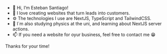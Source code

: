 - 👋 Hi, I’m Esteban Santiago!
- 👀 I love creating websites that turn leads into customers.
- ⚙️ The technologies I use are NextJS, TypeScript and TailwindCSS.
- 📖 I´m also studying physics at the uni, and learning about NextJS server actions.
- 📫 If you need a website for oyur business, feel free to contact me 😁

Thanks for your time!

